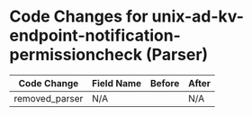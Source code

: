 # Code Changes for unix-ad-kv-endpoint-notification-permissioncheck (Parser)

| Code Change | Field Name | Before | After |
|-------------|------------|--------|-------|
| removed_parser | N/A |  | N/A |